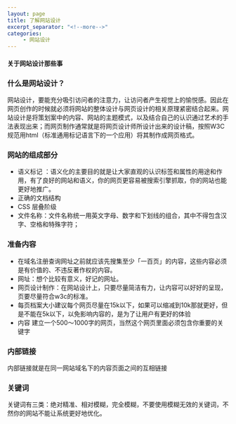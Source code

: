 ```yaml
---
layout: page
title: 了解网站设计
excerpt_separator: "<!--more-->"
categories:
     - 网站设计
---
```

#### 关于网站设计那些事
<!--more-->

### 什么是网站设计？
网站设计，要能充分吸引访问者的注意力，让访问者产生视觉上的愉悦感。因此在网页创作的时候就必须将网站的整体设计与网页设计的相关原理紧密结合起来。网站设计是将策划案中的内容、网站的主题模式，以及结合自己的认识通过艺术的手法表现出来；而网页制作通常就是将网页设计师所设计出来的设计稿，按照W3C规范用html（标准通用标记语言下的一个应用）将其制作成网页格式。

### 网站的组成部分
- 语义标记 ：语义化的主要目的就是让大家直观的认识标签和属性的用途和作用，有了良好的网站和语义，你的网页更容易被搜索引擎抓取，你的网站也能更好地推广。
- 正确的文档结构
- CSS 层叠阶级 
- 文件名称：文件名称统一用英文字母、数字和下划线的组合，其中不得包含汉字、空格和特殊字符；

### 准备内容
- 在域名注册查询网址之前就应该先搜集至少「一百页」的内容，这些内容必须是有价值的、不违反著作权的内容。
-  网址：想个比较有意义，好记的网址。
- 网页设计制作：在网站设计上，只要尽量简洁有力，让内容可以好好的呈现，页要尽量符合w3c的标准。
- 每页档案大小建议每个网页尽量在15k以下，如果可以缩减到10k那就更好，但是不能在5k以下，以免影响内容的，是为了让用户有更好的体验
- 内容 建立一个500～1000字的网页，当然这个网页里面必须包含你重要的关键字

### 内部链接
内部链接就是在同一网站域名下的内容页面之间的互相链接

### 关键词
关键词有三类：绝对精准、相对模糊，完全模糊，不要使用模糊无效的关键词，不然你的网站不能让系统更好地优化。

